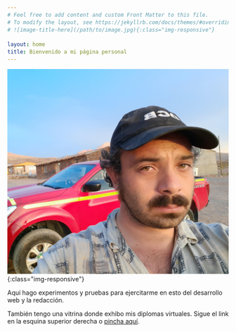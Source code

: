 ```yaml
---
# Feel free to add content and custom Front Matter to this file.
# To modify the layout, see https://jekyllrb.com/docs/themes/#overriding-theme-defaults
# ![image-title-here](/path/to/image.jpg){:class="img-responsive"}

layout: home
title: Bienvenido a mi página personal
---
```



![foto de perfil](/assets/img/perfil.jpg){:class="img-responsive"}

Aquí hago experimentos y pruebas para ejercitarme en esto del desarrollo web y la redacción.

También tengo una vitrina donde exhibo mis diplomas virtuales. Sigue el link en la esquina superior derecha o 
[pincha aquí](./diplomas.md).
